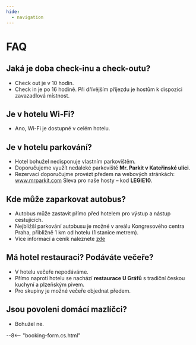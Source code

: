 ```yaml
---
hide:
  - navigation
---
```


# **FAQ**

## Jaká je doba check-inu a check-outu?
- Check out je v 10 hodin.
- Check in je po 16 hodině. Při dřívějším příjezdu je hostům k dispozici zavazadlová místnost.

## Je v hotelu Wi-Fi?
- Ano, Wi-Fi je dostupné v celém hotelu.

## Je v hotelu parkování?
- Hotel bohužel nedisponuje vlastním parkovištěm.
- Doporučujeme využít nedaleké parkoviště **Mr. Parkit v Kateřinské ulici**. 
- Rezervaci doporučujme provézt předem na webových stránkách: <a href="https://www.mrparkit.com/cs" target="_blank" rel="noopener">www.mrparkit.com</a> Sleva pro naše hosty – kod **LEGIE10**.

## Kde může zaparkovat autobus?
- Autobus může zastavit přímo před hotelem pro výstup a nástup cestujících.
- Nejbližší parkování autobusu je možné v areálu Kongresového centra Praha, přibližně 1 km od hotelu (1 stanice metrem).
- Více informací a ceník naleznete <a href="https://www.praguecc.cz/cs/parkovani" target="_blank" rel="noopener">zde</a>

## Má hotel restauraci? Podáváte večeře?
- V hotelu večeře nepodáváme.
- Přímo naproti hotelu se nachází **restaurace U Gráfů** s tradiční českou kuchyní a plzeňským pivem.
- Pro skupiny je možné večeře objednat předem.

## Jsou povoleni domácí mazlíčci?
- Bohužel ne.

--8<-- "booking-form.cs.html"